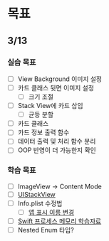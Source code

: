 # 목표
## 3/13
### 실습 목표
- [ ] View Background 이미지 설정
- [ ] 카드 클래스 뒷면 이미지 설정
    - [ ] 크기 조절
- [ ] Stack View에 카드 삽입
    - [ ] 균등 분할
- [ ] 카드 클래스
- [ ] 카드 정보 출력 함수
- [ ] 데이터 출력 및 처리 함수 분리
- [ ] OOP 반영이 더 가능한지 확인

### 학습 목표
- [ ] ImageView -> Content Mode
- [ ] [UIStackView](https://developer.apple.com/documentation/uikit/uistackview)
- [ ] Info.plist 수정법
    - [ ] [앱 표시 이름 변경](https://ldelight.tistory.com/m/189)
- [ ] [Swift 프로세스 메모리 학습자료](https://www.youtube.com/watch?v=0Wnzb-0tjr4&feature=youtu.be)
- [ ] Nested Enum 타입?